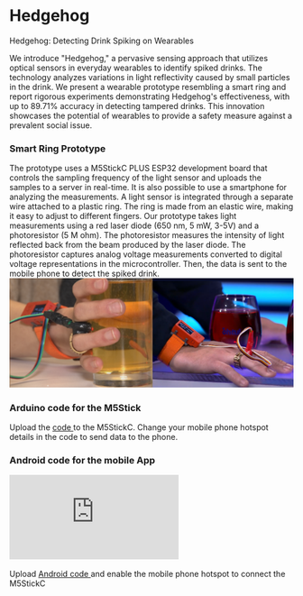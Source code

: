 # Hedgehog
Hedgehog: Detecting Drink Spiking on Wearables

We introduce "Hedgehog," a pervasive sensing approach that utilizes optical sensors in everyday wearables to identify spiked drinks. The technology analyzes variations in light reflectivity caused by small particles in the drink. We present a wearable prototype resembling a smart ring and report rigorous experiments demonstrating Hedgehog's effectiveness, with up to 89.71% accuracy in detecting tampered drinks. This innovation showcases the potential of wearables to provide a safety measure against a prevalent social issue.

### Smart Ring Prototype ###
The prototype uses a M5StickC PLUS ESP32 development board that controls the sampling frequency of the light sensor and uploads the samples to a server in real-time. It is also possible to use a smartphone for analyzing the measurements. A light sensor is integrated through a separate wire attached to a plastic ring. The ring is made from an elastic wire, making it easy to adjust to different fingers. Our prototype takes light measurements using a red laser diode (650 nm, 5 mW, 3-5V) and a photoresistor (5 M ohm). The photoresistor measures the intensity of light reflected back from the beam produced by the laser diode. The photoresistor captures analog voltage measurements converted to digital voltage representations in the microcontroller. Then, the data is sent to the mobile phone to detect the spiked drink.
![Figure 1:](https://github.com/ldmohan/Hedgehog/blob/main/fig1.png)
### Arduino code for the M5Stick ###
Upload the [code ](https://github.com/ldmohan/Hedgehog/blob/main/M5cPlusRedLaserHedgehog.rar) to the M5StickC. Change your  mobile phone hotspot details in the code to send data to the phone. 

### Android code for the mobile App ###
![Figure 2:](https://github.com/ldmohan/Hedgehog/blob/main/Drink_Spike_Server-2.rar)

Upload [Android code ](https://github.com/ldmohan/Hedgehog/blob/main/M5cPlusRedLaserHedgehog.rar) and enable the mobile phone hotspot to connect the M5StickC

